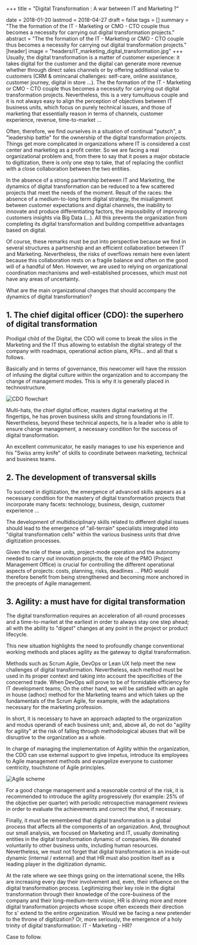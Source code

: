 +++
title = "Digital Transformation : A war between IT and Marketing ?"

date = 2018-01-20
lastmod = 2018-04-27
draft = false
tags = []
summary = "The the formation of the IT - Marketing or CMO - CTO couple thus becomes a necessity for carrying out digital transformation projects."
abstract = "The the formation of the IT - Marketing or CMO - CTO couple thus becomes a necessity for carrying out digital transformation projects."
[header]
image = "headers/IT_marketing_digital_transformation.jpg"
+++
Usually, the digital transformation is a matter of customer experience: it takes digital for the customer and the digital can generate more revenue whether through direct sales channels or by offering additional value to customers (CRM & omincanal challenges: self-care, online assistance, customer journey, digital in store ...).
The the formation of the IT - Marketing or CMO - CTO couple thus becomes a necessity for carrying out digital transformation projects. Nevertheless, this is a very tumultuous couple and it is not always easy to align the perception of objectives between IT business units, which focus on purely technical issues, and those of marketing that essentially reason in terms of channels, customer experience, revenue, time-to-market ...

Often, therefore, we find ourselves in a situation of continual "putsch", a "leadership battle" for the ownership of the digital transformation projects. Things get more complicated in organizations where IT is considered a cost center and marketing as a profit center. So we are facing a real organizational problem and, from there to say that it poses a major obstacle to digitization, there is only one step to take, that of replacing the conflict with a close collaboration between the two entities.

In the absence of a strong partnership between IT and Marketing, the dynamics of digital transformation can be reduced to a few scattered projects that meet the needs of the moment. Result of the races: the absence of a medium-to-long term digital strategy, the misalignment between customer expectations and digital channels, the inability to innovate and produce differentiating factors, the impossibility of improving customers insights via Big Data (...). All this prevents the organization from completing its digital transformation and building competitive advantages based on digital.

Of course, these remarks must be put into perspective because we find in several structures a partnership and an efficient collaboration between IT and Marketing. Nevertheless, the risks of overflows remain here even latent because this collaboration rests on a fragile balance and often on the good will of a handful of Men. However, we are used to relying on organizational coordination mechanisms and well-established processes, which must not have any areas of uncertainty.

What are the main organizational changes that should accompany the dynamics of digital transformation?

## 1. The chief digital officer (CDO): the superhero of digital transformation
Prodigal child of the Digital, the CDO will come to break the silos in the Marketing and the IT thus allowing to establish the digital strategy of the company with roadmaps, operational action plans, KPIs... and all that s follows.

Basically and in terms of governance, this newcomer will have the mission of infusing the digital culture within the organization and to accompany the change of management modes. This is why it is generally placed in technostructure.

![CDO flowchart](/img/cdo.jpg)

Multi-hats, the chief digital officer, masters digital marketing at the fingertips, he has proven business skills and strong foundations in IT. Nevertheless, beyond these technical aspects, he is a leader who is able to ensure change management, a necessary condition for the success of digital transformation.

An excellent communicator, he easily manages to use his experience and his "Swiss army knife" of skills to coordinate between marketing, technical and business teams.

## 2. The development of transversal skills
To succeed in digitization, the emergence of advanced skills appears as a necessary condition for the mastery of digital transformation projects that incorporate many facets: technology, business, design, customer experience ...

The development of multidisciplinary skills related to different digital issues should lead to the emergence of "all-terrain" specialists integrated into "digital transformation cells" within the various business units that drive digitization processes.

Given the role of these units, project-mode operation and the autonomy needed to carry out innovation projects, the role of the PMO (Project Management Office) is crucial for controlling the different operational aspects of projects: costs, planning, risks, deadlines ... PMO would therefore benefit from being strengthened and becoming more anchored in the precepts of Agile management.

## 3. Agility: a must have for digital transformation
The digital transformation requires an acceleration of all-round processes and a time-to-market at the earliest in order to always stay one step ahead; all with the ability to "digest" changes at any point in the project or product lifecycle.

This new situation highlights the need to profoundly change conventional working methods and places agility as the gateway to digital transformation.

Methods such as Scrum Agile, DevOps or Lean UX help meet the new challenges of digital transformation. Nevertheless, each method must be used in its proper context and taking into account the specificities of the concerned trade. When DevOps will prove to be of formidable efficiency for IT development teams; On the other hand, we will be satisfied with an agile in house (adhoc) method for the Marketing teams and which takes up the fundamentals of the Scrum Agile, for example, with the adaptations necessary for the marketing profession.

In short, it is necessary to have an approach adapted to the organization and modus operandi of each business unit; and, above all, do not do "agility for agility" at the risk of falling through methodological abuses that will be disruptive to the organization as a whole.

In charge of managing the implementation of Agility within the organization, the CDO can use external support to give impetus, introduce its employees to Agile management methods and evangelize everyone to customer centricity, touchstone of Agile principles.

![Agile scheme](/img/brain.jpg)

For a good change management and a reasonable control of the risk, it is recommended to introduce the agility progressively (for example: 25% of the objective per quarter) with periodic retrospective management reviews in order to evaluate the achievements and correct the shot, if necessary.

Finally, it must be remembered that digital transformation is a global process that affects all the components of an organization. And, throughout our small analysis, we focused on Marketing and IT, usually dominating entities in the digital transformation dynamic of companies. We donated voluntarily to other business units, including human resources. Nevertheless, we must not forget that digital transformation is an inside-out dynamic (internal / external) and that HR must also position itself as a leading player in the digitization dynamic.

At the rate where we see things going on the international scene, the HRs are increasing every day their involvement and, even, their influence on the digital transformation process. Legitimizing their key role in the digital transformation through their knowledge of the core-business of the company and their long-medium-term vision, HR is driving more and more digital transformation projects whose scope often exceeds their direction for s' extend to the entire organization. Would we be facing a new pretender to the throne of digitization? Or, more seriously, the emergence of a holy trinity of digital transformation: IT - Marketing - HR?

Case to follow.

